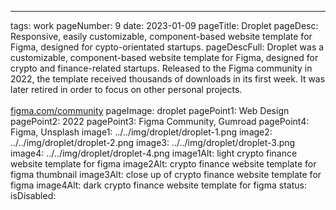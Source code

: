 ---
tags: work
pageNumber: 9
date: 2023-01-09
pageTitle: Droplet
pageDesc: Responsive, easily customizable, component-based website template for Figma, designed for cypto-orientated startups.
pageDescFull: Droplet was a customizable, component-based website template for Figma, designed for crypto and finance-related startups. Released to the Figma community in 2022, the template received thousands of downloads in its first week. It was later retired in order to focus on other personal projects.</br></br><a href="https://figma.com/community">figma.com/community</a>
pageImage: droplet
pagePoint1: Web Design
pagePoint2: 2022
pagePoint3: Figma Community, Gumroad
pagePoint4: Figma, Unsplash
image1: ../../img/droplet/droplet-1.png
image2: ../../img/droplet/droplet-2.png
image3: ../../img/droplet/droplet-3.png
image4: ../../img/droplet/droplet-4.png
image1Alt: light crypto finance website template for figma
image2Alt: crypto finance website template for figma thumbnail
image3Alt: close up of crypto finance website template for figma
image4Alt: dark crypto finance website template for figma
status: 
isDisabled: 